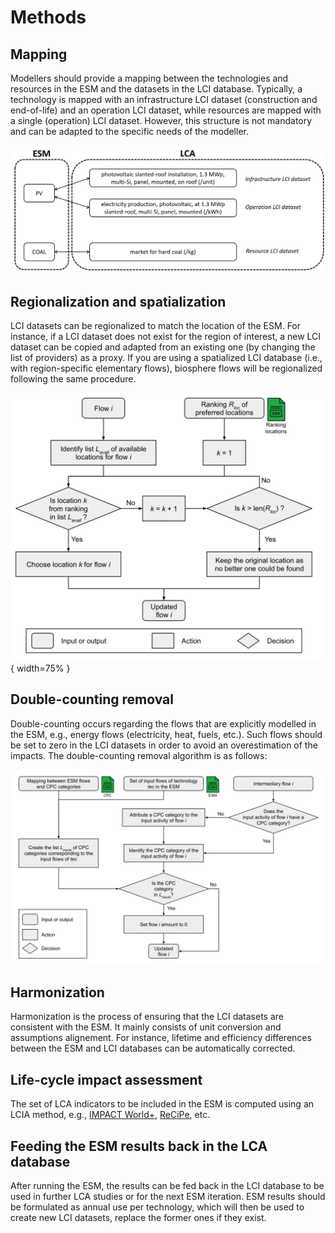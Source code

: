 # Methods

## Mapping

Modellers should provide a mapping between the technologies and resources in the ESM and the datasets in the LCI database. 
Typically, a technology is mapped with an infrastructure LCI dataset (construction and end-of-life) and an operation 
LCI dataset, while resources are mapped with a single (operation) LCI dataset. However, this structure is not mandatory 
and can be adapted to the specific needs of the modeller.

![mapping between esm technologies and lci datasets](../pics/mapping.png "mapping")

## Regionalization and spatialization

LCI datasets can be regionalized to match the location of the ESM. For instance, if a LCI dataset does not exist for 
the region of interest, a new LCI dataset can be copied and adapted from an existing one (by changing the list of 
providers) as a proxy. If you are using a spatialized LCI database (i.e., with region-specific elementary flows), 
biosphere flows will be regionalized following the same procedure.

![flowchart of the regionalization algorithm](../pics/regionalization_flowchart.png "regionalization"){ width=75% } 

## Double-counting removal

Double-counting occurs regarding the flows that are explicitly modelled in the ESM, e.g., energy flows 
(electricity, heat, fuels, etc.). Such flows should be set to zero in the LCI datasets in order to avoid an 
overestimation of the impacts. The double-counting removal algorithm is as follows:

![flowchart of the double-counting removal algorithm](../pics/double_counting_flowchart.png "double_counting_removal")

## Harmonization

Harmonization is the process of ensuring that the LCI datasets are consistent with the ESM. It mainly consists 
of unit conversion and assumptions alignement. For instance, lifetime and efficiency differences between the ESM 
and LCI databases can be automatically corrected. 

## Life-cycle impact assessment

The set of LCA indicators to be included in the ESM is computed using an LCIA method, e.g., [IMPACT World+](https://www.impactworldplus.org/), 
[ReCiPe](https://www.rivm.nl/en/life-cycle-assessment-lca/recipe), etc. 

## Feeding the ESM results back in the LCA database

After running the ESM, the results can be fed back in the LCI database to be used in further LCA studies or for the 
next ESM iteration. ESM results should be formulated as annual use per technology, which will then be used to create 
new LCI datasets, replace the former ones if they exist. 